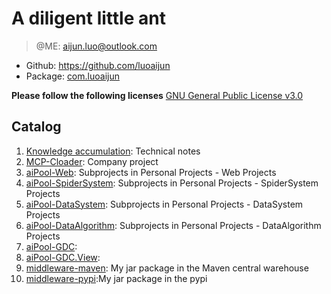 # A diligent little ant

> @ME: aijun.luo@outlook.com

- Github: https://github.com/luoaijun
- Package: [com.luoaijun](https://mvnrepository.com/search?q=luoaijun)

**Please follow the following licenses**
[GNU General Public License v3.0](https://github.com/luoaijun/com.cdes.blog/blob/master/LICENSE)

## Catalog
1. [Knowledge accumulation](chapter1/chapter1.md): Technical notes
2. [MCP-Cloader](chapter2/chapter2.md): Company project
3. [aiPool-Web](chapter3/chapter3.md): Subprojects in Personal Projects - Web Projects
4. [aiPool-SpiderSystem](chapter4/chapter4.md): Subprojects in Personal Projects - SpiderSystem Projects
5. [aiPool-DataSystem](chapter5/chapter5.md): Subprojects in Personal Projects - DataSystem Projects
6. [aiPool-DataAlgorithm](chapter6/chapter6.md): Subprojects in Personal Projects - DataAlgorithm Projects
7. [aiPool-GDC](chapter9/chapter9.md):  
8. [aiPool-GDC.View](chapter10/chapter10.md): 
9. [middleware-maven](chapter7/chapter7.md): My jar package in the Maven central warehouse
19. [middleware-pypi](chapter8/chapter8.md):My jar package in the pypi


